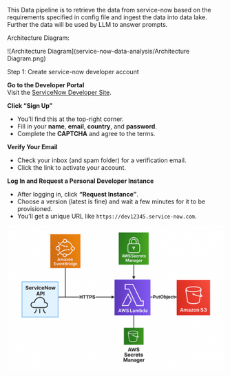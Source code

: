 
This Data pipeline is to retrieve the data from service-now based on the requirements specified in config file and ingest the data into data lake. Further the data will be used by LLM to answer prompts.

Architecture Diagram:

![Architecture Diagram](service-now-data-analysis/Architecture Diagram.png)

Step 1: Create service-now developer account

**Go to the Developer Portal**  
   Visit the [ServiceNow Developer Site](https://developer.servicenow.com/).

**Click “Sign Up”**  
   - You’ll find this at the top-right corner.
   - Fill in your **name**, **email**, **country**, and **password**.
   - Complete the **CAPTCHA** and agree to the terms.

**Verify Your Email**  
   - Check your inbox (and spam folder) for a verification email.
   - Click the link to activate your account.

**Log In and Request a Personal Developer Instance**  
   - After logging in, click **“Request Instance”**.
   - Choose a version (latest is fine) and wait a few minutes for it to be provisioned.
   - You’ll get a unique URL like `https://dev12345.service-now.com`.

![alt text](<Architecture Diagram.png>)